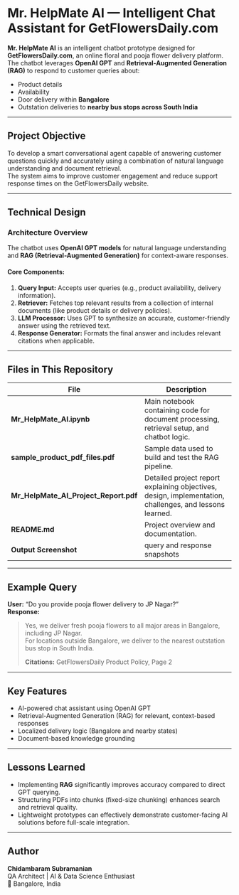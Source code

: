 # Mr. HelpMate AI — Intelligent Chat Assistant for GetFlowersDaily.com

**Mr. HelpMate AI** is an intelligent chatbot prototype designed for **GetFlowersDaily.com**, an online floral and pooja flower delivery platform.  
The chatbot leverages **OpenAI GPT** and **Retrieval-Augmented Generation (RAG)** to respond to customer queries about:  
- Product details  
- Availability  
- Door delivery within **Bangalore**  
- Outstation deliveries to **nearby bus stops across South India**

---

## Project Objective

To develop a smart conversational agent capable of answering customer questions quickly and accurately using a combination of natural language understanding and document retrieval.  
The system aims to improve customer engagement and reduce support response times on the GetFlowersDaily website.

---

## Technical Design

### **Architecture Overview**
The chatbot uses **OpenAI GPT models** for natural language understanding and **RAG (Retrieval-Augmented Generation)** for context-aware responses.  

#### **Core Components:**
1. **Query Input:** Accepts user queries (e.g., product availability, delivery information).  
2. **Retriever:** Fetches top relevant results from a collection of internal documents (like product details or delivery policies).  
3. **LLM Processor:** Uses GPT to synthesize an accurate, customer-friendly answer using the retrieved text.  
4. **Response Generator:** Formats the final answer and includes relevant citations when applicable.

---

## Files in This Repository

| File | Description |
|------|--------------|
| **Mr_HelpMate_AI.ipynb** | Main notebook containing code for document processing, retrieval setup, and chatbot logic. |
| **sample_product_pdf_files.pdf** | Sample data used to build and test the RAG pipeline. |
| **Mr_HelpMate_AI_Project_Report.pdf** | Detailed project report explaining objectives, design, implementation, challenges, and lessons learned. |
| **README.md** | Project overview and documentation. |
| **Output Screenshot** | query and response snapshots |

---

## Example Query

**User:** “Do you provide pooja flower delivery to JP Nagar?”  
**Response:**  
> Yes, we deliver fresh pooja flowers to all major areas in Bangalore, including JP Nagar.  
> For locations outside Bangalore, we deliver to the nearest outstation bus stop in South India.  
>  
> **Citations:** GetFlowersDaily Product Policy, Page 2

---

## Key Features

- AI-powered chat assistant using OpenAI GPT  
- Retrieval-Augmented Generation (RAG) for relevant, context-based responses  
- Localized delivery logic (Bangalore and nearby states)  
- Document-based knowledge grounding  

---

## Lessons Learned

- Implementing **RAG** significantly improves accuracy compared to direct GPT querying.  
- Structuring PDFs into chunks (fixed-size chunking) enhances search and retrieval quality.  
- Lightweight prototypes can effectively demonstrate customer-facing AI solutions before full-scale integration.

---

## Author

**Chidambaram Subramanian**  
QA Architect | AI & Data Science Enthusiast  
📍 Bangalore, India  
